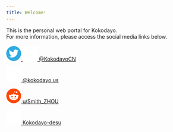 ```yaml
---
title: Welcome!
---
```

This is the personal web portal for Kokodayo.  
For more information, please access the social media links below.  
<br>
[<img src="./assets/icons/twitter.svg" width="40" height="40"> <img src="./assets/icons/x.svg" width="40" height="40"> @KokodayoCN](https://twitter.com/KokodayoCN "Twitter/X: @KokodayoCN")  
<style>
p {
    margin-bottom: 5px;
}
</style>
[<img src="./assets/icons/bsky.svg" width="40" height="40"> @kokodayo.us](https://bsky.app/profile/kokodayo.us "Bluesky: @kokodayo.us")  
<style>
p {
    margin-bottom: 5px;
}
</style>
[<img src="./assets/icons/reddit.svg" width="40" height="40"> u/Smith_ZHOU](https://www.reddit.com/user/Smith_ZHOU "Reddit: u/Smith_ZHOU")  
<style>
p {
    margin-bottom: 5px;
}
</style>
[<img src="./assets/icons/bilibili.svg" width="40" height="40"> Kokodayo-desu](https://space.bilibili.com/89966890 "Bilibili: Kokodayo-desu")  

